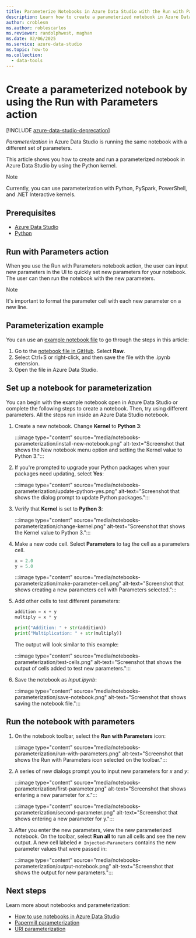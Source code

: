 ```yaml
---
title: Parameterize Notebooks in Azure Data Studio with the Run with Parameters Action
description: Learn how to create a parameterized notebook in Azure Data Studio by using the Run with Parameters action.
author: croblesm
ms.author: roblescarlos
ms.reviewer: randolphwest, maghan
ms.date: 02/06/2025
ms.service: azure-data-studio
ms.topic: how-to
ms.collection:
  - data-tools
---
```


# Create a parameterized notebook by using the Run with Parameters action

[!INCLUDE [azure-data-studio-deprecation](../includes/azure-data-studio-deprecation.md)]

*Parameterization* in Azure Data Studio is running the same notebook with a different set of parameters.

This article shows you how to create and run a parameterized notebook in Azure Data Studio by using the Python kernel.

> [!NOTE]
> Currently, you can use parameterization with Python, PySpark, PowerShell, and .NET Interactive kernels.

## Prerequisites

- [Azure Data Studio](../download-azure-data-studio.md)
- [Python](https://www.python.org/downloads/)

## Run with Parameters action

When you use the Run with Parameters notebook action, the user can input new parameters in the UI to quickly set new parameters for your notebook. The user can then run the notebook with the new parameters.

> [!NOTE]
> It's important to format the parameter cell with each new parameter on a new line.

## Parameterization example

You can use an [example notebook file](https://github.com/microsoft/sql-server-samples/blob/master/samples/applications/azure-data-studio/parameterization.ipynb) to go through the steps in this article:

1. Go to the [notebook file in GitHub](https://github.com/microsoft/sql-server-samples/blob/master/samples/applications/azure-data-studio/parameterization.ipynb). Select **Raw**.
1. Select Ctrl+S or right-click, and then save the file with the .ipynb extension.  
1. Open the file in Azure Data Studio.

## Set up a notebook for parameterization

You can begin with the example notebook open in Azure Data Studio or complete the following steps to create a notebook. Then, try using different parameters. All the steps run inside an Azure Data Studio notebook.

1. Create a new notebook. Change **Kernel** to **Python 3**:

   :::image type="content" source="media/notebooks-parameterization/install-new-notebook.png" alt-text="Screenshot that shows the New notebook menu option and setting the Kernel value to Python 3.":::

1. If you're prompted to upgrade your Python packages when your packages need updating, select **Yes**:

   :::image type="content" source="media/notebooks-parameterization/update-python-yes.png" alt-text="Screenshot that shows the dialog prompt to update Python packages.":::

1. Verify that **Kernel** is set to **Python 3**:

   :::image type="content" source="media/notebooks-parameterization/change-kernel.png" alt-text="Screenshot that shows the Kernel value to Python 3.":::

1. Make a new code cell. Select **Parameters** to tag the cell as a parameters cell.

   ```python
   x = 2.0
   y = 5.0
   ```

   :::image type="content" source="media/notebooks-parameterization/make-parameter-cell.png" alt-text="Screenshot that shows creating a new parameters cell with Parameters selected.":::

1. Add other cells to test different parameters:

   ```python
   addition = x + y
   multiply = x * y
   ```

   ```python
   print("Addition: " + str(addition))
   print("Multiplication: " + str(multiply))
   ```

   The output will look similar to this example:

   :::image type="content" source="media/notebooks-parameterization/test-cells.png" alt-text="Screenshot that shows the output of cells added to test new parameters.":::

1. Save the notebook as *Input.ipynb*:

   :::image type="content" source="media/notebooks-parameterization/save-notebook.png" alt-text="Screenshot that shows saving the notebook file.":::

## Run the notebook with parameters

1. On the notebook toolbar, select the **Run with Parameters** icon:

   :::image type="content" source="media/notebooks-parameterization/run-with-parameters.png" alt-text="Screenshot that shows the Run with Parameters icon selected on the toolbar.":::

1. A series of new dialogs prompt you to input new parameters for *x* and *y*:

   :::image type="content" source="media/notebooks-parameterization/first-parameter.png" alt-text="Screenshot that shows entering a new parameter for x.":::

   :::image type="content" source="media/notebooks-parameterization/second-parameter.png" alt-text="Screenshot that shows entering a new parameter for y.":::  

1. After you enter the new parameters, view the new parameterized notebook. On the toolbar, select **Run all** to run all cells and see the new output. A new cell labeled `# Injected-Parameters` contains the new parameter values that were passed in:

   :::image type="content" source="media/notebooks-parameterization/output-notebook.png" alt-text="Screenshot that shows the output for new parameters.":::

## Next steps

Learn more about notebooks and parameterization:

- [How to use notebooks in Azure Data Studio](./notebooks-guidance.md)
- [Papermill parameterization](./parameterize-papermill.md)
- [URI parameterization](./parameterize-uri.md)
